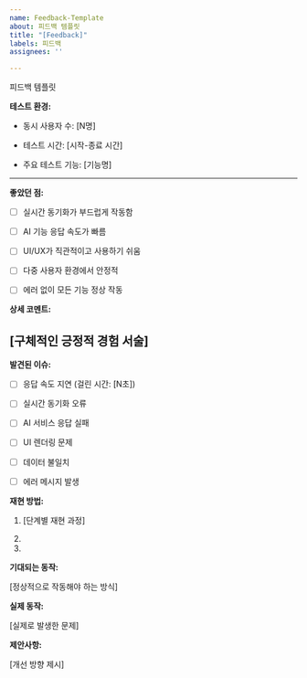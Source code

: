 ```yaml
---
name: Feedback-Template
about: 피드백 템플릿
title: "[Feedback]"
labels: 피드백
assignees: ''

---
```


피드백 템플릿

****테스트 환경:****

- 동시 사용자 수: [N명]

- 테스트 시간: [시작-종료 시간]

- 주요 테스트 기능: [기능명]

---

****좋았던 점:****

- [ ] 실시간 동기화가 부드럽게 작동함

- [ ] AI 기능 응답 속도가 빠름

- [ ] UI/UX가 직관적이고 사용하기 쉬움

- [ ] 다중 사용자 환경에서 안정적

- [ ] 에러 없이 모든 기능 정상 작동


****상세 코멘트:****

[구체적인 긍정적 경험 서술]
---

****발견된 이슈:****

- [ ] 응답 속도 지연 (걸린 시간: [N초])

- [ ] 실시간 동기화 오류

- [ ] AI 서비스 응답 실패

- [ ] UI 렌더링 문제

- [ ] 데이터 불일치

- [ ] 에러 메시지 발생

****재현 방법:****

1. [단계별 재현 과정]

2.

3.

****기대되는 동작:****

[정상적으로 작동해야 하는 방식]

****실제 동작:****

[실제로 발생한 문제]

****제안사항:****

[개선 방향 제시]
